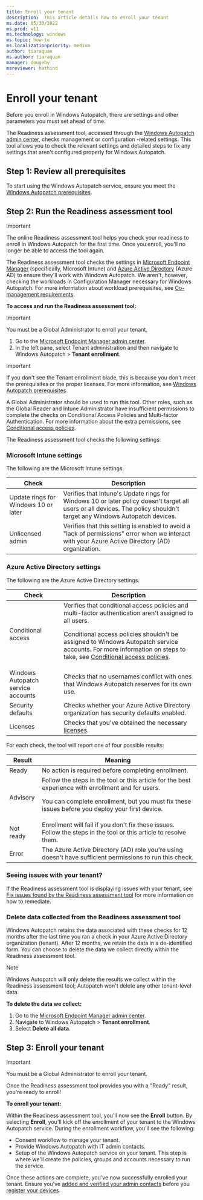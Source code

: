 ```yaml
---
title: Enroll your tenant
description:  This article details how to enroll your tenant
ms.date: 05/30/2022
ms.prod: w11
ms.technology: windows
ms.topic: how-to
ms.localizationpriority: medium
author: tiaraquan
ms.author: tiaraquan
manager: dougeby
msreviewer: hathind
---
```


# Enroll your tenant

Before you enroll in Windows Autopatch, there are settings and other parameters you must set ahead of time.

The Readiness assessment tool, accessed through the [Windows Autopatch admin center](https://endpoint.microsoft.com/), checks management or configuration -related settings. This tool allows you to check the relevant settings and detailed steps to fix any settings that aren't configured properly for Windows Autopatch.  

## Step 1: Review all prerequisites

To start using the Windows Autopatch service, ensure you meet the [Windows Autopatch prerequisites](../prepare/windows-autopatch-prerequisites.md).

## Step 2: Run the Readiness assessment tool

> [!IMPORTANT]
> The online Readiness assessment tool helps you check your readiness to enroll in Windows Autopatch for the first time. Once you enroll, you'll no longer be able to access the  tool again.

The Readiness assessment tool checks the settings in [Microsoft Endpoint Manager](#microsoft-intune-settings) (specifically, Microsoft Intune) and [Azure Active Directory](#azure-active-directory-settings) (Azure AD) to ensure they'll work with Windows Autopatch. We aren't, however, checking the workloads in Configuration Manager necessary for Windows Autopatch. For more information about workload prerequisites, see [Co-management requirements](../prepare/windows-autopatch-prerequisites.md#co-management-requirements).

**To access and run the Readiness assessment tool:**

> [!IMPORTANT]
> You must be a Global Administrator to enroll your tenant.

1. Go to the [Microsoft Endpoint Manager admin center](https://endpoint.microsoft.com/).
2. In the left pane, select Tenant administration and then navigate to Windows Autopatch > **Tenant enrollment**.

> [!IMPORTANT]
> If you don't see the Tenant enrollment blade, this is because you don't meet the prerequisites or the proper licenses. For more information, see [Windows Autopatch prerequisites](windows-autopatch-prerequisites.md).

A Global Administrator should be used to run this tool. Other roles, such as the Global Reader and Intune Administrator have insufficient permissions to complete the checks on Conditional Access Policies and Multi-factor Authentication. For more information about the extra permissions, see [Conditional access policies](../prepare/windows-autopatch-fix-issues.md#conditional-access-policies).

The Readiness assessment tool checks the following settings:

### Microsoft Intune settings

The following are the Microsoft Intune settings:

| Check | Description |
| ----- | ----- |
| Update rings for Windows 10 or later | Verifies that Intune's Update rings for Windows 10 or later policy doesn't target all users or all devices. The policy shouldn't target any Windows Autopatch devices. |
| Unlicensed admin | Verifies that this setting is enabled to avoid a "lack of permissions" error when we interact with your Azure Active Directory (AD) organization. |

### Azure Active Directory settings

The following are the Azure Active Directory settings:

| Check | Description |
| ----- | ----- |
| Conditional access | Verifies that conditional access policies and multi-factor authentication aren't assigned to all users.<p><p>Conditional access policies shouldn't be assigned to Windows Autopatch service accounts. For more information on steps to take, see [Conditional access policies](../prepare/windows-autopatch-fix-issues.md#conditional-access-policies). |
| Windows Autopatch service accounts | Checks that no usernames conflict with ones that Windows Autopatch reserves for its own use. |
| Security defaults | Checks whether your Azure Active Directory organization has security defaults enabled. |
| Licenses | Checks that you've obtained the necessary [licenses](../prepare/windows-autopatch-prerequisites.md#more-about-licenses). |

For each check, the tool will report one of four possible results:  

| Result | Meaning |
| ----- | ----- |
| Ready | No action is required before completing enrollment. |
| Advisory | Follow the steps in the tool or this article for the best experience with enrollment and for users.<p><p>You can complete enrollment, but you must fix these issues before you deploy your first device. |
| Not ready | Enrollment will fail if you don't fix these issues. Follow the steps in the tool or this article to resolve them. |
| Error | The Azure Active Directory (AD) role you're using doesn't have sufficient permissions to run this check. |

### Seeing issues with your tenant?

If the Readiness assessment tool is displaying issues with your tenant, see [Fix issues found by the Readiness assessment tool](../prepare/windows-autopatch-fix-issues.md) for more information on how to remediate.  

### Delete data collected from the Readiness assessment tool

Windows Autopatch retains the data associated with these checks for 12 months after the last time you ran a check in your Azure Active Directory organization (tenant). After 12 months, we retain the data in a de-identified form. You can choose to delete the data we collect directly within the Readiness assessment tool.

> [!NOTE]
> Windows Autopatch will only delete the results we collect within the Readiness assessment tool; Autopatch won't delete any other tenant-level data.

**To delete the data we collect:**

1. Go to the [Microsoft Endpoint Manager admin center](https://endpoint.microsoft.com/).
2. Navigate to Windows Autopatch > **Tenant enrollment**.
3. Select **Delete all data**.

## Step 3: Enroll your tenant

> [!IMPORTANT]
> You must be a Global Administrator to enroll your tenant.

Once the Readiness assessment tool provides you with a "Ready" result, you're ready to enroll!

**To enroll your tenant:**

Within the Readiness assessment tool, you'll now see the **Enroll** button. By selecting **Enroll**, you'll kick off the enrollment of your tenant to the Windows Autopatch service. During the enrollment workflow, you'll see the following:

- Consent workflow to manage your tenant.
- Provide Windows Autopatch with IT admin contacts.
- Setup of the Windows Autopatch service on your tenant. This step is where we'll create the policies, groups and accounts necessary to run the service.

Once these actions are complete, you've now successfully enrolled your tenant. Ensure you've [added and verified your admin contacts](../deploy/windows-autopatch-admin-contacts.md) before you [register your devices](../deploy/windows-autopatch-register-devices.md).
